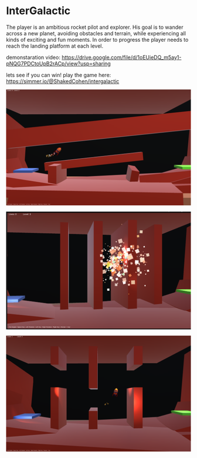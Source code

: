 # InterGalactic
The player is an ambitious rocket pilot and explorer. His goal is to wander across a new planet, avoiding obstacles and terrain, while experiencing all kinds of exciting and fun moments. In order to progress the player needs to reach the landing platform at each level.    

demonstaration video:
https://drive.google.com/file/d/1oEUieDQ_m5ay1-pNQG7PDCtoUpB2rACp/view?usp=sharing

lets see if you can win!
play the game here:
https://simmer.io/@ShakedCohen/intergalactic

![Alt text](Screenshots/level2.png?raw=true)

![Alt text](Screenshots/level3.png?raw=true)

![Alt text](Screenshots/level4.png?raw=true)

